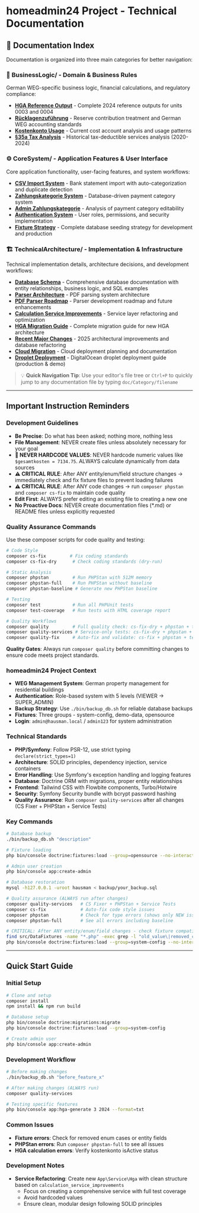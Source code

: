 # homeadmin24 Project - Technical Documentation

## 📁 Documentation Index

Documentation is organized into three main categories for better navigation:

### 🏢 **BusinessLogic/** - Domain & Business Rules
German WEG-specific business logic, financial calculations, and regulatory compliance:

- **[HGA Reference Output](doc/BusinessLogic/hga-ref.md)** - Complete 2024 reference outputs for units 0003 and 0004
- **[Rücklagenzuführung](doc/BusinessLogic/ruecklagenzufuehrung.md)** - Reserve contribution treatment and German WEG accounting standards
- **[Kostenkonto Usage](doc/BusinessLogic/kostenkonto-usage.md)** - Current cost account analysis and usage patterns
- **[§35a Tax Analysis](doc/BusinessLogic/tax-analysis.md)** - Historical tax-deductible services analysis (2020-2024)

### ⚙️ **CoreSystem/** - Application Features & User Interface
Core application functionality, user-facing features, and system workflows:

- **[CSV Import System](doc/CoreSystem/csv_import_system.md)** - Bank statement import with auto-categorization and duplicate detection
- **[Zahlungskategorie System](doc/CoreSystem/zahlungskategorie-system.md)** - Database-driven payment category system
- **[Admin Zahlungskategorie](doc/CoreSystem/admin_zahlungskategorie.md)** - Analysis of payment category editability
- **[Authentication System](doc/CoreSystem/auth_system_concept.md)** - User roles, permissions, and security implementation
- **[Fixture Strategy](doc/CoreSystem/fixture_strategy.md)** - Complete database seeding strategy for development and production

### 🏗️ **TechnicalArchitecture/** - Implementation & Infrastructure
Technical implementation details, architecture decisions, and development workflows:

- **[Database Schema](doc/TechnicalArchitecture/DATABASE_SCHEMA.md)** - Comprehensive database documentation with entity relationships, business logic, and SQL examples
- **[Parser Architecture](doc/TechnicalArchitecture/PARSER_ARCHITECTURE.md)** - PDF parsing system architecture
- **[PDF Parser Roadmap](doc/TechnicalArchitecture/pdf_parser_roadmap.md)** - Parser development roadmap and future enhancements
- **[Calculation Service Improvements](doc/TechnicalArchitecture/calculation_service_improvements.md)** - Service layer refactoring and optimization
- **[HGA Migration Guide](doc/TechnicalArchitecture/HGA_MIGRATION_GUIDE.md)** - Complete migration guide for new HGA architecture
- **[Recent Major Changes](doc/TechnicalArchitecture/RECENT_MAJOR_CHANGES.md)** - 2025 architectural improvements and database refactoring
- **[Cloud Migration](doc/TechnicalArchitecture/doc_cloud_migration.md)** - Cloud deployment planning and documentation
- **[Droplet Deployment](.droplet/README.md)** - DigitalOcean droplet deployment guide (production & demo)

> 💡 **Quick Navigation Tip**: Use your editor's file tree or `Ctrl+P` to quickly jump to any documentation file by typing `doc/Category/filename`

---

## Important Instruction Reminders

### **Development Guidelines**
- **Be Precise**: Do what has been asked; nothing more, nothing less
- **File Management**: NEVER create files unless absolutely necessary for your goal
- **🚨 NEVER HARDCODE VALUES**: NEVER hardcode numeric values like `$gesamtkosten = 7134.75`. ALWAYS calculate dynamically from data sources
- **⚠️ CRITICAL RULE**: After ANY entity/enum/field structure changes → immediately check and fix fixture files to prevent loading failures
- **⚠️ CRITICAL RULE**: After ANY code changes → run `composer phpstan` and `composer cs-fix` to maintain code quality
- **Edit First**: ALWAYS prefer editing an existing file to creating a new one
- **No Proactive Docs**: NEVER create documentation files (*.md) or README files unless explicitly requested

### **Quality Assurance Commands**
Use these composer scripts for code quality and testing:

```bash
# Code Style
composer cs-fix         # Fix coding standards
composer cs-fix-dry      # Check coding standards (dry-run)

# Static Analysis  
composer phpstan         # Run PHPStan with 512M memory
composer phpstan-full    # Run PHPStan without baseline
composer phpstan-baseline # Generate new PHPStan baseline

# Testing
composer test            # Run all PHPUnit tests
composer test-coverage   # Run tests with HTML coverage report

# Quality Workflows
composer quality         # Full quality check: cs-fix-dry + phpstan + test
composer quality-services # Service-only tests: cs-fix-dry + phpstan + service tests
composer quality-fix     # Auto-fix and validate: cs-fix + phpstan + test
```

**Quality Gates**: Always run `composer quality` before committing changes to ensure code meets project standards.

### **homeadmin24 Project Context**
- **WEG Management System**: German property management for residential buildings
- **Authentication**: Role-based system with 5 levels (VIEWER → SUPER_ADMIN)
- **Backup Strategy**: Use `./bin/backup_db.sh` for reliable database backups
- **Fixtures**: Three groups - system-config, demo-data, opensource
- **Login**: `admin@hausman.local` / `admin123` for system administration

### **Technical Standards**
- **PHP/Symfony**: Follow PSR-12, use strict typing `declare(strict_types=1)`
- **Architecture**: SOLID principles, dependency injection, service containers
- **Error Handling**: Use Symfony's exception handling and logging features
- **Database**: Doctrine ORM with migrations, proper entity relationships
- **Frontend**: Tailwind CSS with Flowbite components, Turbo/Hotwire
- **Security**: Symfony Security bundle with bcrypt password hashing
- **Quality Assurance**: Run `composer quality-services` after all changes (CS Fixer + PHPStan + Service Tests)

### **Key Commands**
```bash
# Database backup
./bin/backup_db.sh "description"

# Fixture loading
php bin/console doctrine:fixtures:load --group=opensource --no-interaction

# Admin user creation
php bin/console app:create-admin

# Database restoration  
mysql -h127.0.0.1 -uroot hausman < backup/your_backup.sql

# Quality assurance (ALWAYS run after changes)
composer quality-services   # CS Fixer + PHPStan + Service Tests
composer cs-fix             # Auto-fix code style issues
composer phpstan            # Check for type errors (shows only NEW issues)
composer phpstan-full       # See all errors including baseline

# CRITICAL: After ANY entity/enum/field changes - check fixture compatibility
find src/DataFixtures -name "*.php" -exec grep -l "old_value\|removed_case" {} \;
php bin/console doctrine:fixtures:load --group=system-config --no-interaction
```

---

## Quick Start Guide

### **Initial Setup**
```bash
# Clone and setup
composer install
npm install && npm run build

# Database setup
php bin/console doctrine:migrations:migrate
php bin/console doctrine:fixtures:load --group=system-config

# Create admin user
php bin/console app:create-admin
```

### **Development Workflow**
```bash
# Before making changes
./bin/backup_db.sh "before_feature_x"

# After making changes (ALWAYS run)
composer quality-services

# Testing specific features
php bin/console app:hga-generate 3 2024 --format=txt
```

### **Common Issues**
- **Fixture errors**: Check for removed enum cases or entity fields
- **PHPStan errors**: Run `composer phpstan-full` to see all issues
- **HGA calculation errors**: Verify kostenkonto isActive status

### **Development Notes**
- **Service Refactoring**: Create new `App\Service\Hga` with clean structure based on `calculation_service_improvements`
  - Focus on creating a comprehensive service with full test coverage
  - Avoid hardcoded values
  - Ensure clean, modular design following SOLID principles